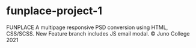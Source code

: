 # funplace-project-1

FUNPLACE 
A multipage responsive PSD conversion using HTML, CSS/SCSS. New Feature branch includes JS email modal. © Juno College 2021
